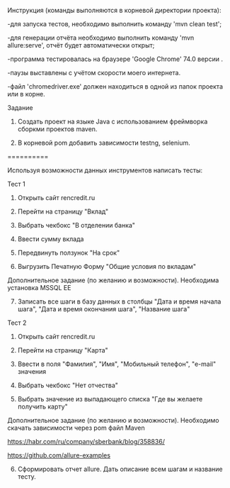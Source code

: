 Инструкция (команды выполняются в корневой директории проекта):

-для запуска тестов, необходимо выполнить команду 'mvn clean test';

-для генерации отчёта необходимо выполнить команду 'mvn allure:serve', отчёт будет автоматически открыт;

-программа тестировалась на браузере 'Google Chrome' 74.0 версии .

-паузы выставлены с учётом скорости моего интернета.

-файл 'chromedriver.exe' должен находиться в одной из папок проекта или в корне.


Задание

1. Создать проект на языке Java с использованием фреймворка сборкми проектов maven.

2. В корневой pom добавить зависимости testng, selenium.

==========



Используя возможности данных инструментов написать тесты:



Тест 1

1) Открыть сайт rencredit.ru

2) Перейти на страницу "Вклад"

3) Выбрать чекбокс "В отделении банка"

4) Ввести сумму вклада

5) Передвинуть ползунок "На срок"

6) Выгрузить Печатную Форму "Общие условия по вкладам"



Дополнительное задание (по желанию и возможности). Необходима установка MSSQL EE

7) Записать все шаги в базу данных в столбцы "Дата и время начала шага", "Дата и время окончания шага", "Название шага"



Тест 2

1) Открыть сайт rencredit.ru

2) Перейти на страницу "Карта"

3) Ввести в поля "Фамилия", "Имя", "Мобильный телефон", "e-mail" значения

4) Выбрать чекбокс "Нет отчества"

5) Выбрать значение из выпадающего списка "Где вы желаете получить карту"



Дополнительное задание (по желанию и возможности). Необходимо скачать зависимости через pom файл Maven

https://habr.com/ru/company/sberbank/blog/358836/

https://github.com/allure-examples



6) Сформировать отчет allure. Дать описание всем шагам и название тесту.

